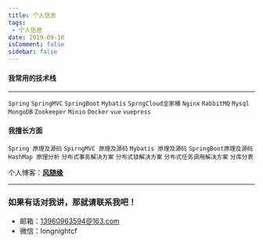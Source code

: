 ```yaml
---
title: 个人信息
tags:
 - 个人信息
date: 2019-09-10
isComment: false
sidebar: false
---
```


#### 我常用的技术栈

***

`Spring` `SpringMVC` `SpringBoot` `Mybatis` `SprngCloud全家桶` `Nginx` `RabbitMQ` `Mysql` `MongoDB` `Zookeeper` `Minio` `Docker` `vue` `vuepress`

#### 我擅长方面

`Spring 原理及源码` `SpirngMVC 原理及源码` `Mybatis 原理及源码` `SpringBoot原理及源码` `HashMap 原理分析` `分布式事务解决方案` `分布式锁解决方案` `分布式任务调用解决方案` `分库分表`


<!-- #### 我的业余生活

***

1. [vuepress-theme-reco](https://www.npmjs.com/package/vuepress-theme-reco)<br>
   一款简介的vuepress博客主题
2. [reco-fetch](https://www.npmjs.com/package/reco-fetch)<br>
   针对fetch的应用型封装 -->

个人博客：[**风随缘**](Chenfenghub.github.io)

***

### 如果有话对我讲，那就请联系我吧！
* 邮箱：13960963594@163.com
* 微信：longnightcf
